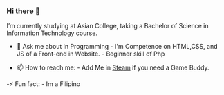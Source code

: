 ### Hi there 👋
I’m currently studying at Asian College, taking a Bachelor of Science in Information Technology course.

- 💬 Ask me about in Programming 
       - I'm Competence on HTML,CSS, and JS of a Front-end in Website.
       - Beginner skill of Php

- 📫 How to reach me:
       - Add Me in [Steam](https://steamcommunity.com/id/dodotmp4) if you need a Game Buddy.

-⚡ Fun fact:
       - Im a Filipino

